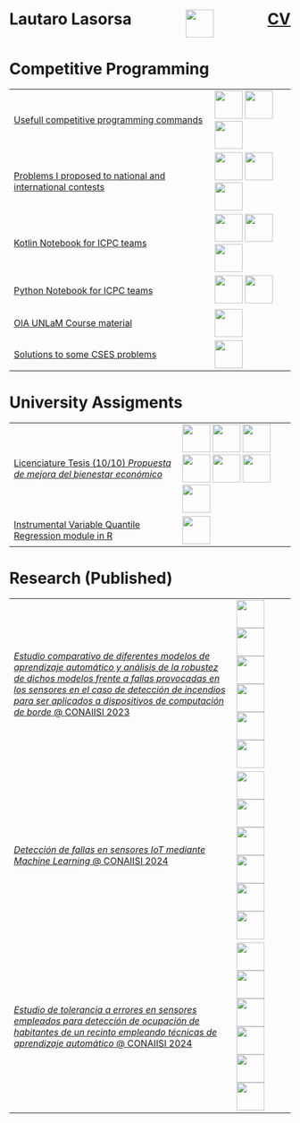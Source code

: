 <div >
    <h1 style="display: flex; justify-content: space-between;"> Lautaro Lasorsa 
    <a href="https://www.linkedin.com/in/lautaro-lasorsa/" > <img src="https://cdn.jsdelivr.net/gh/devicons/devicon@latest/icons/linkedin/linkedin-original.svg" height=50 > </a>
    <a href="./CV/LautaroLasorsa_CV.pdf"> CV </a>
    </h1>
</div><h1> Competitive Programming </h1>
<table>
<tr> <td> <a href=https://github.com/LautaroLasorsa/competitive-programming-suite> Usefull competitive programming commands </a> </td> <td> <img src="https://cdn.jsdelivr.net/gh/devicons/devicon@latest/icons/cplusplus/cplusplus-original.svg" height=50/> <img src="https://skillicons.dev/icons?i=py" height=50/> <img src="https://skillicons.dev/icons?i=bash" height=50/> </td> </tr> 
<tr> <td> <a href=https://github.com/LautaroLasorsa/Mis-problemas--My-Problems> Problems I proposed to national and international contests </a> </td> <td> <img src="https://cdn.jsdelivr.net/gh/devicons/devicon@latest/icons/cplusplus/cplusplus-original.svg" height=50/> <img src="https://skillicons.dev/icons?i=py" height=50/> <img src="https://cdn.jsdelivr.net/gh/devicons/devicon@latest/icons/latex/latex-original.svg" height=50/> </td> </tr> 
<tr> <td> <a href=https://github.com/LautaroLasorsa/notebook-unlam-kotlin> Kotlin Notebook for ICPC teams </a> </td> <td> <img src="https://cdn.jsdelivr.net/gh/devicons/devicon@latest/icons/kotlin/kotlin-plain-wordmark.svg" height=50/> <img src="https://skillicons.dev/icons?i=bash" height=50/> <img src="https://skillicons.dev/icons?i=githubactions" height=50/> </td> </tr> 
<tr> <td> <a href=https://github.com/LautaroLasorsa/notebook-unlam-python> Python Notebook for ICPC teams </a> </td> <td> <img src="https://skillicons.dev/icons?i=py" height=50/> <img src="https://skillicons.dev/icons?i=bash" height=50/> </td> </tr> 
<tr> <td> <a href=https://github.com/LautaroLasorsa/OIA-UNLaM> OIA UNLaM Course material </a> </td> <td> <img src="https://cdn.jsdelivr.net/gh/devicons/devicon@latest/icons/cplusplus/cplusplus-original.svg" height=50/> </td> </tr> 
<tr> <td> <a href=https://github.com/LautaroLasorsa/CSES/tree/main> Solutions to some CSES problems </a> </td> <td> <img src="https://cdn.jsdelivr.net/gh/devicons/devicon@latest/icons/cplusplus/cplusplus-original.svg" height=50/> </td> </tr> 
</table>
<h1> University Assigments </h1>
<table>
<tr> <td> <a href=https://github.com/LautaroLasorsa/Tesis-LCD-Lasorsa> Licenciature Tesis (10/10) <i>Propuesta de mejora del bienestar económico</i> </a> </td> <td> <img src="https://skillicons.dev/icons?i=py" height=50/> <img src="https://cdn.jsdelivr.net/gh/devicons/devicon@latest/icons/numpy/numpy-plain-wordmark.svg" height=50/> <img src="https://cdn.jsdelivr.net/gh/devicons/devicon@latest/icons/pandas/pandas-original-wordmark.svg" height=50/> <img src="https://cdn.jsdelivr.net/gh/devicons/devicon@latest/icons/matplotlib/matplotlib-original.svg" height=50/> <img src="https://cdn.jsdelivr.net/gh/devicons/devicon@latest/icons/jupyter/jupyter-original-wordmark.svg" height=50/> <img src="https://cdn.jsdelivr.net/gh/devicons/devicon@latest/icons/cplusplus/cplusplus-original.svg" height=50/>  <img src="https://cdn.jsdelivr.net/gh/devicons/devicon@latest/icons/latex/latex-original.svg" height=50/> </td> </tr> 
<tr> <td> <a href=https://github.com/LautaroLasorsa/IVQR> Instrumental Variable Quantile Regression module in R </a> </td> <td> <img src="https://cdn.jsdelivr.net/gh/devicons/devicon@latest/icons/rstudio/rstudio-original.svg" height=50/> </td> </tr> 
</table>
<h1> Research (Published) </h1>
<table>
<tr> <td> <a href=https://github.com/LautaroLasorsa/CONAIISI-2023/tree/main> <i>Estudio comparativo de diferentes modelos de aprendizaje automático y análisis de la robustez de dichos modelos frente a fallas provocadas en los sensores en el caso de detección de incendios para ser aplicados a dispositivos de computación de borde</i> @ CONAIISI 2023 </a> </td> <td> <img src="https://skillicons.dev/icons?i=py" height=50/> <img src="https://cdn.jsdelivr.net/gh/devicons/devicon@latest/icons/tensorflow/tensorflow-original-wordmark.svg" height=50/> <img src="https://cdn.jsdelivr.net/gh/devicons/devicon@latest/icons/matplotlib/matplotlib-original.svg" height=50/> <img src="https://cdn.jsdelivr.net/gh/devicons/devicon@latest/icons/numpy/numpy-plain-wordmark.svg" height=50/> <img src="https://cdn.jsdelivr.net/gh/devicons/devicon@latest/icons/pandas/pandas-original-wordmark.svg" height=50/> <img src="https://cdn.jsdelivr.net/gh/devicons/devicon@latest/icons/jupyter/jupyter-original-wordmark.svg" height=50/>  </td> </tr> 
<tr> <td> <a href=https://github.com/LautaroLasorsa/CONAIISI-2024/tree/master> <i>Detección de fallas en sensores IoT mediante Machine Learning</i> @ CONAIISI 2024 </a> </td> <td> <img src="https://skillicons.dev/icons?i=py" height=50/> <img src="https://cdn.jsdelivr.net/gh/devicons/devicon@latest/icons/scikitlearn/scikitlearn-original.svg" height=50/> <img src="https://cdn.jsdelivr.net/gh/devicons/devicon@latest/icons/matplotlib/matplotlib-original.svg" height=50/> <img src="https://cdn.jsdelivr.net/gh/devicons/devicon@latest/icons/numpy/numpy-plain-wordmark.svg" height=50/> <img src="https://cdn.jsdelivr.net/gh/devicons/devicon@latest/icons/pandas/pandas-original-wordmark.svg" height=50/> <img src="https://cdn.jsdelivr.net/gh/devicons/devicon@latest/icons/jupyter/jupyter-original-wordmark.svg" height=50/>  </td> </tr> 
<tr> <td> <a href=https://github.com/carlucho1/CONAIISI-2024-2/tree/main> <i>Estudio de tolerancia a errores en sensores empleados para detección de ocupación de habitantes de un recinto empleando técnicas de aprendizaje automático</i> @ CONAIISI 2024 </a> </td> <td> <img src="https://skillicons.dev/icons?i=py" height=50/> <img src="https://cdn.jsdelivr.net/gh/devicons/devicon@latest/icons/scikitlearn/scikitlearn-original.svg" height=50/> <img src="https://cdn.jsdelivr.net/gh/devicons/devicon@latest/icons/matplotlib/matplotlib-original.svg" height=50/> <img src="https://cdn.jsdelivr.net/gh/devicons/devicon@latest/icons/numpy/numpy-plain-wordmark.svg" height=50/> <img src="https://cdn.jsdelivr.net/gh/devicons/devicon@latest/icons/pandas/pandas-original-wordmark.svg" height=50/> <img src="https://cdn.jsdelivr.net/gh/devicons/devicon@latest/icons/jupyter/jupyter-original-wordmark.svg" height=50/>  </td> </tr> 
</table>

